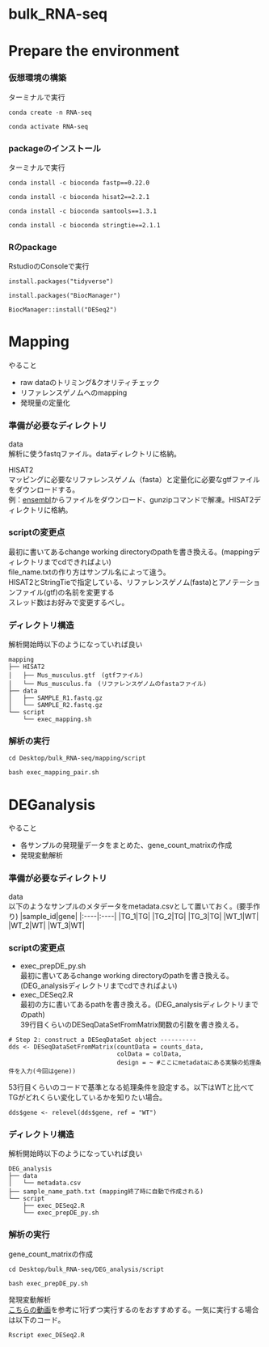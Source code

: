 # bulk_RNA-seq

# Prepare the environment

### 仮想環境の構築
ターミナルで実行
```
conda create -n RNA-seq
```
```
conda activate RNA-seq
```

### packageのインストール
ターミナルで実行
```
conda install -c bioconda fastp==0.22.0
```
```
conda install -c bioconda hisat2==2.2.1
```
```
conda install -c bioconda samtools==1.3.1
```
```
conda install -c bioconda stringtie==2.1.1
```

### Rのpackage
RstudioのConsoleで実行
```
install.packages("tidyverse")
```
```
install.packages("BiocManager")
```
```
BiocManager::install("DESeq2")
```

# Mapping
やること
- raw dataのトリミング&クオリティチェック
- リファレンスゲノムへのmapping
- 発現量の定量化

### 準備が必要なディレクトリ
data  
解析に使うfastqファイル。dataディレクトリに格納。

HISAT2  
マッピングに必要なリファレンスゲノム（fasta）と定量化に必要なgtfファイルをダウンロードする。  
例：[ensembl](https://asia.ensembl.org/info/data/ftp/index.html)からファイルをダウンロード、gunzipコマンドで解凍。HISAT2ディレクトリに格納。

### scriptの変更点
最初に書いてあるchange working directoryのpathを書き換える。(mappingディレクトリまでcdできればよい)  
file_name.txtの作り方はサンプル名によって違う。  
HISAT2とStringTieで指定している、リファレンスゲノム(fasta)とアノテーションファイル(gtf)の名前を変更する  
スレッド数はお好みで変更するべし。

### ディレクトリ構造
解析開始時以下のようになっていれば良い
```
mapping
├── HISAT2
│   ├── Mus_musculus.gtf　(gtfファイル)
│   └── Mus_musculus.fa　(リファレンスゲノムのfastaファイル)
├── data
│   ├── SAMPLE_R1.fastq.gz
│   └── SAMPLE_R2.fastq.gz
└── script
    └── exec_mapping.sh
```

### 解析の実行
```
cd Desktop/bulk_RNA-seq/mapping/script
```
```
bash exec_mapping_pair.sh
```

# DEGanalysis
やること
- 各サンプルの発現量データをまとめた、gene_count_matrixの作成
- 発現変動解析

### 準備が必要なディレクトリ
data  
以下のようなサンプルのメタデータをmetadata.csvとして置いておく。(要手作り)
|sample_id|gene|
|:----|:----|
|TG_1|TG|
|TG_2|TG|
|TG_3|TG|
|WT_1|WT|
|WT_2|WT|
|WT_3|WT|

### scriptの変更点
- exec_prepDE_py.sh  
最初に書いてあるchange working directoryのpathを書き換える。(DEG_analysisディレクトリまでcdできればよい)  
- exec_DESeq2.R  
最初の方に書いてあるpathを書き換える。(DEG_analysisディレクトリまでのpath)  
39行目くらいのDESeqDataSetFromMatrix関数の引数を書き換える。  
```
# Step 2: construct a DESeqDataSet object ----------
dds <- DESeqDataSetFromMatrix(countData = counts_data,
                              colData = colData,
                              design = ~ #ここにmetadataにある実験の処理条件を入力(今回はgene))
```
53行目くらいのコードで基準となる処理条件を設定する。以下はWTと比べてTGがどれくらい変化しているかを知りたい場合。
```
dds$gene <- relevel(dds$gene, ref = "WT")
```

### ディレクトリ構造
解析開始時以下のようになっていれば良い
```
DEG_analysis
├── data
│   └── metadata.csv
├── sample_name_path.txt (mapping終了時に自動で作成される)
└── script
    ├── exec_DESeq2.R
    └── exec_prepDE_py.sh
```

### 解析の実行
gene_count_matrixの作成
```
cd Desktop/bulk_RNA-seq/DEG_analysis/script
```
```
bash exec_prepDE_py.sh
```
発現変動解析  
[こちらの動画](https://www.youtube.com/watch?v=OzNzO8qwwp0)を参考に1行ずつ実行するのをおすすめする。一気に実行する場合は以下のコード。
```
Rscript exec_DESeq2.R
```
